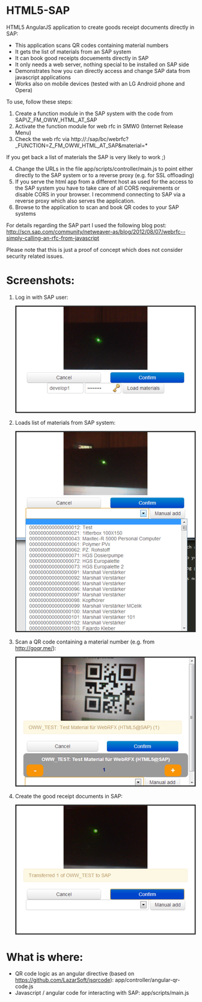 HTML5-SAP
=========

HTML5 AngularJS application to create goods receipt documents directly in SAP:

  * This application scans QR codes containing material numbers
  * It gets the list of materials from an SAP system
  * It can book good receipts docuements directly in SAP
  * It only needs a web server, nothing special to be installed on SAP side
  * Demonstrates how you can directly access and change SAP data from javascript applications
  * Works also on mobile devices (tested with an LG Android phone and Opera)

To use, follow these steps:

  1. Create a function module in the SAP system with the code from SAP\Z_FM_OWW_HTML_AT_SAP
  2. Activate the function module for web rfc in SMW0 (Internet Release Menu)
  3. Check the web rfc via http://<SAP-SYSTEM>:<SAP-PORT>/sap/bc/webrfc?_FUNCTION=Z_FM_OWW_HTML_AT_SAP&material=*

If you get back a list of materials the SAP is very likely to work ;)

  4. Change the URLs in the file app/scripts/controller/main.js to point either directly to the SAP system or to
     a reverse proxy (e.g. for SSL offloading)
  5. If you serve the html app from a different host as used for the access to the SAP system you have to take care of all CORS requirements
     or disable CORS in your browser.
     I recommend connecting to SAP via a reverse proxy which also serves the application.
  6. Browse to the application to scan and book QR codes to your SAP systems

For details regarding the SAP part I used the following blog post: http://scn.sap.com/community/netweaver-as/blog/2012/08/07/webrfc--simply-calling-an-rfc-from-javascript

Please note that this is just a proof of concept which does not consider security related issues.

Screenshots:
============

  1. Log in with SAP user:

     ![Image](images/login.png?raw=true)

  2. Loads list of materials from SAP system:

     ![Image](images/materials.png?raw=true)

  3. Scan a QR code containing a material number (e.g. from http://goqr.me/):

     ![Image](images/scan.png?raw=true)

  4. Create the good receipt documents in SAP:

     ![Image](images/transferred.png?raw=true)

What is where:
==============
  * QR code logic as an angular directive (based on https://github.com/LazarSoft/jsqrcode): app/controller/angular-qr-code.js
  * Javascript / angular code for interacting with SAP: app/scripts/main.js
